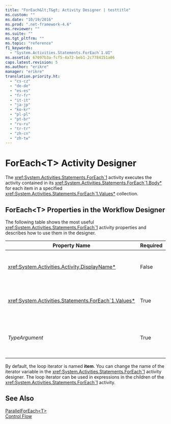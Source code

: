 ```yaml
---
title: "ForEach&lt;T&gt; Activity Designer | testtitle"
ms.custom: ""
ms.date: "10/19/2016"
ms.prod: ".net-framework-4.6"
ms.reviewer: ""
ms.suite: ""
ms.tgt_pltfrm: ""
ms.topic: "reference"
f1_keywords: 
  - "System.Activities.Statements.ForEach`1.UI"
ms.assetid: 67097b3a-fcf5-4a72-beb1-2c7784151a86
caps.latest.revision: 5
ms.author: "erikre"
manager: "erikre"
translation.priority.ht: 
  - "cs-cz"
  - "de-de"
  - "es-es"
  - "fr-fr"
  - "it-it"
  - "ja-jp"
  - "ko-kr"
  - "pl-pl"
  - "pt-br"
  - "ru-ru"
  - "tr-tr"
  - "zh-cn"
  - "zh-tw"
---
```

# ForEach&lt;T&gt; Activity Designer
The <xref:System.Activities.Statements.ForEach`1> activity executes the activity contained in its <xref:System.Activities.Statements.ForEach`1.Body*> for each item in a specified <xref:System.Activities.Statements.ForEach`1.Values*> collection.  
  
## ForEach<T\> Properties in the Workflow Designer  
 The following table shows the most useful <xref:System.Activities.Statements.ForEach`1> activity properties and describes how to use them in the designer.  
  
|Property Name|Required|Usage|  
|-------------------|--------------|-----------|  
|<xref:System.Activities.Activity.DisplayName*>|False|The friendly name of the <xref:System.Activities.Statements.ForEach`1> activity. The default is ForEach<Int32\>. Although the <xref:System.Activities.Activity.DisplayName*> value is not strictly required, it is a best practice to use one.|  
|<xref:System.Activities.Statements.ForEach`1.Values*>|True|The collection of items to iterate over. To set the <xref:System.Activities.Statements.ForEach`1.Values*>, type a [!INCLUDE[vbprvb](../code-quality/includes/vbprvb_md.md)] expression in the **Values** box on the **ForEach<T\>** activity designer or in the property grid.|  
|*TypeArgument*|True|The type of the items in the <xref:System.Activities.Statements.ForEach`1.Values*> collection specified by the generic parameter *T*. By default, *TypeArgument* is set to **Int32**. To change the type, change the value of the *TypeArgument* combo box in the property grid.|  
  
 By default, the loop iterator is named **item**. You can change the name of the iterator variable in the <xref:System.Activities.Statements.ForEach`1> activity designer. The loop iterator can be used in expressions in the children of the <xref:System.Activities.Statements.ForEach`1> activity.  
  
## See Also  
 [ParallelForEach\<T>](../workflow-designer/parallelforeach-t--activity-designer.md)   
 [Control Flow](../workflow-designer/control-flow-activity-designers.md)
